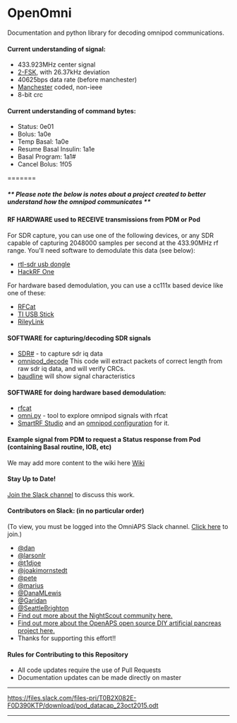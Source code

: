 # OpenOmni
Documentation and python library for decoding omnipod communications.


#### Current understanding of signal:

* 433.923MHz center signal
* [2-FSK](https://en.wikipedia.org/wiki/Frequency-shift_keying), with 26.37kHz deviation
* 40625bps data rate (before manchester)
* [Manchester](https://en.wikipedia.org/wiki/Manchester_code) coded, non-ieee
* 8-bit crc

#### Current understanding of command bytes:

* Status: 0e01
* Bolus: 1a0e
* Temp Basal: 1a0e
* Resume Basal Insulin: 1a1e
* Basal Program: 1a1# 
* Cancel Bolus: 1f05

=======
##### ** Please note the below is notes about a project created to better understand how the omnipod communicates **

#### RF HARDWARE used to RECEIVE transmissions from PDM or Pod

For SDR capture, you can use one of the following devices, or any SDR capable of capturing 2048000 samples per second at the 433.90MHz rf range. You'll need software to demodulate this data (see below):
  * [rtl-sdr usb dongle](http://saw.amazon.com/gp/product/B00P2UOU72) 
  * [HackRF One](https://greatscottgadgets.com/hackrf/)

For hardware based demodulation, you can use a cc111x based device like one of these:
  * [RFCat](http://int3.cc/products/rfcat)
  * [TI USB Stick](http://www.ti.com/tool/cc1111emk868-915)
  * [RileyLink](https://github.com/ps2/rileylink)

#### SOFTWARE for capturing/decoding SDR signals
  * [SDR#](http://www.rtl-sdr.com/tag/sdrsharp) - to capture sdr iq data
  * [omnipod_decode](https://github.com/ps2/omnipod_rf) This code will extract packets of correct length from raw sdr iq data, and will verify CRCs.
  * [baudline](http://www.baudline.com/) will show signal characteristics

#### SOFTWARE for doing hardware based demodulation:

  * [rfcat](https://bitbucket.org/atlas0fd00m/rfcat)
  * [omni.py](https://github.com/openaps/openomni/blob/master/rfcat/omni.py) - tool to explore omnipod signals with rfcat
  * [SmartRF Studio](http://www.ti.com/tool/smartrftm-studio) and an [omnipod configuration](https://github.com/ps2/omnipod_decode/blob/master/cc1110_24mhz.xml) for it.
  

#### Example signal from PDM to request a Status response from Pod (containing Basal routine, IOB, etc)

We may add more content to the wiki here [Wiki](https://github.com/openaps/omnidocs/wiki)

#### Stay Up to Date!
[Join the Slack channel](https://omniapsslack.azurewebsites.net/) to discuss this work.

#### Contributors on Slack: (in no particular order)
(To view, you must be logged into the OmniAPS Slack channel. [Click here](https://omniapsslack.azurewebsites.net/) to join.)
* [@dan](https://omniaps.slack.com/team/dan)
* [@larsonlr](https://omniaps.slack.com/team/larsonlr)
* [@t1djoe](https://omniaps.slack.com/team/t1djoe)
* [@joakimornstedt](https://omniaps.slack.com/team/joakimornstedt)
* [@pete](https://omniaps.slack.com/team/pete)
* [@marius](https://omniaps.slack.com/team/marius) 
* [@DanaMLewis](https://omniaps.slack.com/team/danamlewis)
* [@Garidan](https://omniaps.slack.com/team/garidan)
* [@SeattleBrighton](https://omniaps.slack.com/team/seattlebrighton)
* [Find out more about the NightScout community here.](https://github.com/nightscout)
* [Find out more about the OpenAPS open source DIY artificial pancreas project here.](https://openaps.org)
* Thanks for supporting this effort!!

#### Rules for Contributing to this Repository

* All code updates require the use of Pull Requests
* Documentation updates can be made directly on master

***
https://files.slack.com/files-pri/T0B2X082E-F0D390KTP/download/pod_datacap_23oct2015.odt
***
